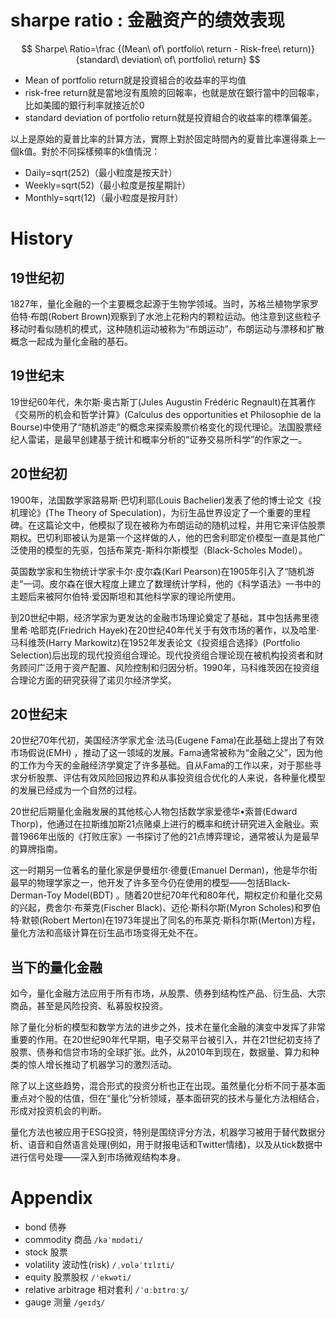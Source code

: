 # sharpe ratio : 金融资产的绩效表现
$$ 
Sharpe\ Ratio=\frac {(Mean\ of\ portfolio\ return - Risk-free\ return)} {standard\ deviation\ of\ portfolio\ return}
$$
- Mean of portfolio return就是投資組合的收益率的平均值
- risk-free return就是當地沒有風險的回報率，也就是放在銀行當中的回報率，比如美國的銀行利率就接近於0
- standard deviation of portfolio return就是投資組合的收益率的標準偏差。

以上是原始的夏普比率的計算方法，實際上對於固定時間內的夏普比率還得乘上一個k值。對於不同採樣頻率的k值情況：
- Daily=sqrt(252)（最小粒度是按天計）
- Weekly=sqrt(52)（最小粒度是按星期計）
- Monthly=sqrt(12)（最小粒度是按月計）



# History
## 19世纪初
1827年，量化金融的一个主要概念起源于生物学领域。当时，苏格兰植物学家罗伯特·布朗(Robert Brown)观察到了水池上花粉内的颗粒运动。他注意到这些粒子移动时看似随机的模式，这种随机运动被称为“布朗运动”，布朗运动与漂移和扩散概念一起成为量化金融的基石。

## 19世纪末
19世纪60年代，朱尔斯·奥古斯丁(Jules Augustin Frédéric Regnault)在其著作《交易所的机会和哲学计算》(Calculus des opportunities et Philosophie de la Bourse)中使用了“随机游走”的概念来探索股票价格变化的现代理论。法国股票经纪人雷诺，是最早创建基于统计和概率分析的“证券交易所科学”的作家之一。

## 20世纪初
1900年，法国数学家路易斯·巴切利耶(Louis Bachelier)发表了他的博士论文《投机理论》(The Theory of Speculation)，为衍生品世界设定了一个重要的里程碑。在这篇论文中，他模拟了现在被称为布朗运动的随机过程，并用它来评估股票期权。巴切利耶被认为是第一个这样做的人，他的巴舍利耶定价模型一直是其他广泛使用的模型的先驱，包括布莱克-斯科尔斯模型（Black-Scholes Model）。

英国数学家和生物统计学家卡尔·皮尔森(Karl Pearson)在1905年引入了“随机游走”一词。皮尔森在很大程度上建立了数理统计学科，他的《科学语法》一书中的主题后来被阿尔伯特·爱因斯坦和其他科学家的理论所使用。

到20世纪中期，经济学家为更发达的金融市场理论奠定了基础，其中包括弗里德里希·哈耶克(Friedrich Hayek)在20世纪40年代关于有效市场的著作，以及哈里·马科维茨(Harry Markowitz)在1952年发表论文《投资组合选择》(Portfolio Selection)后出现的现代投资组合理论。现代投资组合理论现在被机构投资者和财务顾问广泛用于资产配置、风险控制和归因分析。1990年，马科维茨因在投资组合理论方面的研究获得了诺贝尔经济学奖。

## 20世纪末
20世纪70年代初，美国经济学家尤金·法马(Eugene Fama)在此基础上提出了有效市场假说(EMH) ，推动了这一领域的发展。Fama通常被称为“金融之父”，因为他的工作为今天的金融经济学奠定了许多基础。自从Fama的工作以来，对于那些寻求分析股票、评估有效风险回报边界和从事投资组合优化的人来说，各种量化模型的发展已经成为一个自然的过程。

20世纪后期量化金融发展的其他核心人物包括数学家爱德华•索普(Edward Thorp)，他通过在拉斯维加斯21点赌桌上进行的概率和统计研究进入金融业。索普1966年出版的《打败庄家》一书探讨了他的21点博弈理论，通常被认为是最早的算牌指南。

这一时期另一位著名的量化家是伊曼纽尔·德曼(Emanuel Derman)，他是华尔街最早的物理学家之一，他开发了许多至今仍在使用的模型——包括Black-Derman-Toy Model(BDT) 。随着20世纪70年代和80年代，期权定价和量化交易的兴起，费舍尔·布莱克(Fischer Black)、迈伦·斯科尔斯(Myron Scholes)和罗伯特·默顿(Robert Merton)在1973年提出了同名的布莱克·斯科尔斯(Merton)方程，量化方法和高级计算在衍生品市场变得无处不在。

## 当下的量化金融
如今，量化金融方法应用于所有市场，从股票、债券到结构性产品、衍生品、大宗商品，甚至是风险投资、私募股权投资。

除了量化分析的模型和数学方法的进步之外，技术在量化金融的演变中发挥了非常重要的作用。在20世纪90年代早期，电子交易平台被引入，并在21世纪初支持了股票、债券和信贷市场的全球扩张。此外，从2010年到现在，数据量、算力和种类的惊人增长推动了机器学习的激烈活动。

除了以上这些趋势，混合形式的投资分析也正在出现。虽然量化分析不同于基本面重点对个股的估值，但在“量化”分析领域，基本面研究的技术与量化方法相结合，形成对投资机会的判断。

量化方法也被应用于ESG投资，特别是围绕评分方法，机器学习被用于替代数据分析、语音和自然语言处理(例如，用于财报电话和Twitter情绪)，以及从tick数据中进行信号处理——深入到市场微观结构本身。

# Appendix
- bond 债券
- commodity 商品 `/kəˈmɒdəti/`
- stock 股票
- volatility 波动性(risk) `/ˌvɒləˈtɪlɪti/`
- equity 股票股权 `/ˈekwəti/`
- relative arbitrage 相对套利 `/ˈɑːbɪtrɑːʒ/`
- gauge 测量 `/ɡeɪdʒ/`
